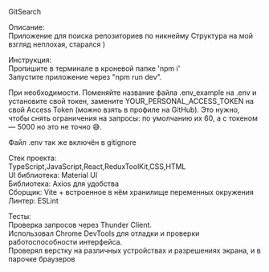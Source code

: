 GitSearch


Описание:  
Приложение для поиска репозиториев по никнейму
Структура на мой взгляд неплохая, старался )


Инструкция:  
Пропишите в терминале в кроневой папке 'npm i'  
Запустите приложение через "npm run dev".


При необходимости. Поменяйте название файла .env_example на .env и установите свой токен, замените YOUR_PERSONAL_ACCESS_TOKEN на свой Access Token (можно взять в профиле на GitHub). Это нужно, чтобы снять ограничения на запросы: по умолчанию их 60, а с токеном — 5000 но это не точно 😅.

Файл .env так же включён в gitignore

Стек проекта:  
TypeScript,JavaScript,React,ReduxToolKit,CSS,HTML  
UI библиотека: Material UI  
Библиотека: Axios для удобства  
Сборщик: Vite + встроенное в нём хранилище переменных окружения  
Линтер: ESLint  

Тесты:  
Проверка запросов через Thunder Client.  
Использовал Chrome DevTools для отладки и проверки работоспособности интерфейса.  
Проверял верстку на различных устройствах и разрешениях экрана, и в парочке браузеров  
